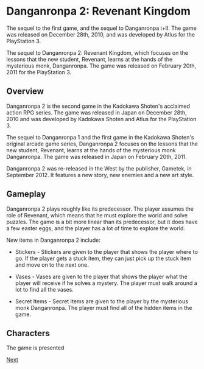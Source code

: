 # Danganronpa 2: Revenant Kingdom

The sequel to the first game, and the sequel to Danganronpa i+II. The game was released on December 28th, 2010, and was developed by Atlus for the PlayStation 3.

The sequel to Danganronpa 2: Revenant Kingdom, which focuses on the lessons that the new student, Revenant, learns at the hands of the mysterious monk, Danganronpa. The game was released on February 20th, 2011 for the PlayStation 3.



## Overview

Danganronpa 2 is the second game in the Kadokawa Shoten's acclaimed action RPG series. The game was released in Japan on December 28th, 2010 and was developed by Kadokawa Shoten and Atlus for the PlayStation 3.

The sequel to Danganronpa 1 and the first game in the Kadokawa Shoten's original arcade game series, Danganronpa 2 focuses on the lessons that the new student, Revenant, learns at the hands of the mysterious monk Danganronpa. The game was released in Japan on February 20th, 2011.

Danganronpa 2 was re-released in the West by the publisher, Gametek, in September 2012. It features a new story, new enemies and a new art style.

## Gameplay

Danganronpa 2 plays roughly like its predecessor. The player assumes the role of Revenant, which means that he must explore the world and solve puzzles. The game is a bit more linear than its predecessor, but it does have a few easter eggs, and the player has a lot of time to explore the world.

New items in Danganronpa 2 include:

*   Stickers - Stickers are given to the player that shows the player where to go. If the player gets a stuck item, they can just pick up the stuck item and move on to the next one.

*   Vases - Vases are given to the player that shows the player what the player will receive if he solves a mystery. The player must walk around a lot to find all the vases.

*   Secret Items - Secret Items are given to the player by the mysterious monk Danganronpa. The player must find all of the hidden items in the game.

## Characters

The game is presented

[Next](332.md)